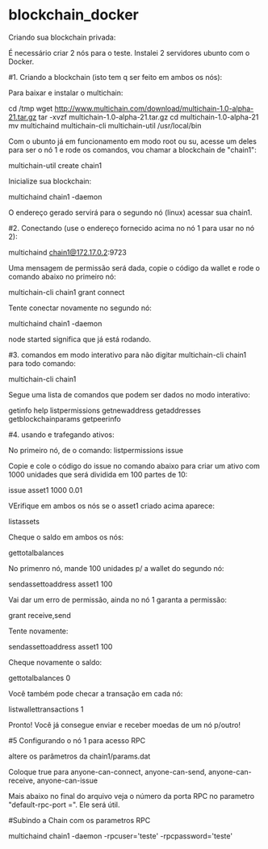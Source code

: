 # blockchain_docker

Criando sua blockchain privada:

É necessário criar 2 nós para o teste. Instalei 2 servidores ubunto com o Docker.


#1. Criando a blockchain (isto tem q ser feito em ambos os nós):

Para baixar e instalar o multichain:

cd /tmp
wget http://www.multichain.com/download/multichain-1.0-alpha-21.tar.gz
tar -xvzf multichain-1.0-alpha-21.tar.gz
cd multichain-1.0-alpha-21
mv multichaind multichain-cli multichain-util /usr/local/bin

Com o ubunto já em funcionamento em modo root ou su, acesse um deles para ser o nó 1 e rode os comandos, vou chamar a blockchain de "chain1":

multichain-util create chain1


Inicialize sua blockchain:

multichaind chain1 -daemon


O endereço gerado servirá para o segundo nó (linux) acessar sua chain1.


#2. Conectando (use o endereço fornecido acima no nó 1 para usar no nó 2):


multichaind chain1@172.17.0.2:9723

Uma mensagem de permissão será dada, copie o código da wallet e rode o comando abaixo no primeiro nó:

multichain-cli chain1 grant <codigo> connect


Tente conectar novamente no segundo nó:

multichaind chain1 -daemon

node started significa que já está rodando.

#3. comandos em modo interativo para não digitar multichain-cli chain1 para todo comando:


multichain-cli chain1

Segue uma lista de comandos que podem ser dados no modo interativo:

getinfo
help
listpermissions
getnewaddress
getaddresses
getblockchainparams
getpeerinfo


#4. usando e trafegando ativos:

No primeiro nó, de o comando:
listpermissions issue

Copie e cole o código do issue no comando abaixo para criar um ativo com 1000 unidades que será dividida em 100 partes de 10:


issue <codigoissue> asset1 1000 0.01

VErifique em ambos os nós se o asset1 criado acima aparece:

listassets

Cheque o saldo em ambos os nós:

gettotalbalances

No primenro nó, mande 100 unidades p/ a wallet do segundo nó:

sendassettoaddress <codigoissue> asset1 100

Vai dar um erro de permissão, ainda no nó 1 garanta a permissão:

grant <codigo> receive,send

Tente novamente:

sendassettoaddress <codigoissue> asset1 100


Cheque novamente o saldo:

gettotalbalances 0

Você também pode checar a transação em cada nó:

listwallettransactions 1


Pronto! Você já consegue enviar e receber moedas de um nó p/outro!

#5 Configurando o nó 1 para acesso RPC

altere os parâmetros da  chain1/params.dat

Coloque true para anyone-can-connect, anyone-can-send, anyone-can-receive, anyone-can-issue

Mais abaixo no final do arquivo veja o número da porta RPC no parametro "default-rpc-port =". Ele será útil.

#Subindo a Chain com os parametros RPC

multichaind chain1 -daemon -rpcuser='teste' -rpcpassword='teste'




